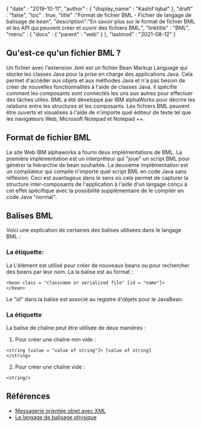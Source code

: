{
  "date" : "2019-10-11",
  "author" : {
    "display_name" : "Kashif Iqbal"
},
  "draft" : "false",
  "toc" : true,
  "title" :"Format de fichier BML - Fichier de langage de balisage de bean",
  "description":"En savoir plus sur le format de fichier BML et les API qui peuvent créer et ouvrir des fichiers BML.",
  "linktitle" : "BML",
  "menu" : {
    "docs" : {
      "parent" : "web"
}
},
  "lastmod" : "2021-08-12"
}

## Qu'est-ce qu'un fichier BML ?

Un fichier avec l'extension .bml est un fichier Bean Markup Language qui stocke les classes Java pour la prise en charge des applications Java. Cela permet d'accéder aux objets et aux méthodes Java et n'a pas besoin de créer de nouvelles fonctionnalités à l'aide de classes Java. Il spécifie comment les composants sont connectés les uns aux autres pour effectuer des tâches utiles. BML a été développé par IBM alphaWorks pour décrire les relations entre les structures et les composants. Les fichiers BML peuvent être ouverts et visualisés à l'aide de n'importe quel éditeur de texte tel que les navigateurs Web, Microsoft Notepad et Notepad ++.

## Format de fichier BML

Le site Web IBM alphaworks a fourni deux implémentations de BML. La première implémentation est un interpréteur qui "joue" un script BML pour générer la hiérarchie de bean souhaitée. La deuxième implémentation est un compilateur qui compile n'importe quel script BML en code Java sans réflexion. Ceci est avantageux dans le sens où cela permet de capturer la structure inter-composants de l'application à l'aide d'un langage conçu à cet effet spécifique avec la possibilité supplémentaire de le compiler en code Java "normal".

## Balises BML

Voici une explication de certaines des balises utilisées dans le langage BML :

### La<bean> étiquette:

La<bean> L'élément est utilisé pour créer de nouveaux beans ou pour rechercher des beans par leur nom. La<bean> la balise est au format :
```
<bean class = "classname or serialized file" [id = "name"]>
</bean>
```
Le "id" dans la balise est associé au registre d'objets pour le JavaBean.

### La<string> étiquette

La balise de chaîne peut être utilisée de deux manières :

1. Pour créer une chaîne non vide :

```
<string [value = "value of string"]> [value of string]
</string>
```
2. Pour créer une chaîne vide :

```
<string/>
```
## Références

* [Messagerie orientée objet avec XML](https://docs.oracle.com/cd/A87860_01/doc/appdev.817/a86030/adx16nt5.htm)
* [Le langage de balisage physique](http://web.mit.edu/mecheng/pml/standards.htm)


